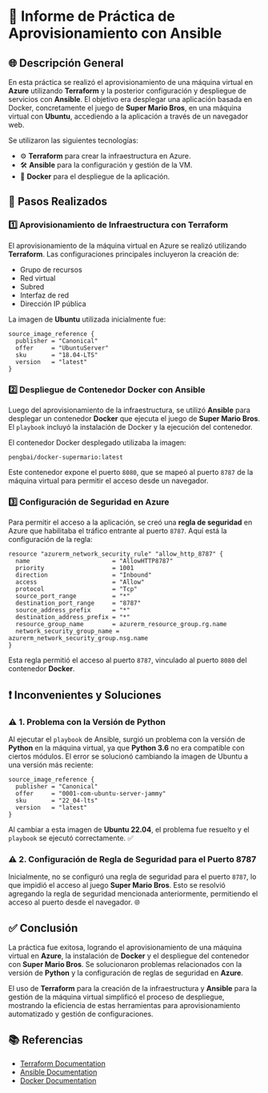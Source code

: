 # 📄 Informe de Práctica de Aprovisionamiento con Ansible

## 🌐 Descripción General

En esta práctica se realizó el aprovisionamiento de una máquina virtual en **Azure** utilizando **Terraform** y la posterior configuración y despliegue de servicios con **Ansible**. El objetivo era desplegar una aplicación basada en Docker, concretamente el juego de **Super Mario Bros**, en una máquina virtual con **Ubuntu**, accediendo a la aplicación a través de un navegador web.

Se utilizaron las siguientes tecnologías: 
- ⚙️ **Terraform** para crear la infraestructura en Azure.
- 🛠️ **Ansible** para la configuración y gestión de la VM.
- 🐳 **Docker** para el despliegue de la aplicación.

## 🔧 Pasos Realizados

### 1️⃣ Aprovisionamiento de Infraestructura con Terraform
El aprovisionamiento de la máquina virtual en Azure se realizó utilizando **Terraform**. Las configuraciones principales incluyeron la creación de:
- Grupo de recursos
- Red virtual
- Subred
- Interfaz de red
- Dirección IP pública

La imagen de **Ubuntu** utilizada inicialmente fue:

```hcl
source_image_reference {
  publisher = "Canonical"
  offer     = "UbuntuServer"
  sku       = "18.04-LTS"
  version   = "latest"
}
```

### 2️⃣ Despliegue de Contenedor Docker con Ansible
Luego del aprovisionamiento de la infraestructura, se utilizó **Ansible** para desplegar un contenedor **Docker** que ejecuta el juego de **Super Mario Bros**. El `playbook` incluyó la instalación de Docker y la ejecución del contenedor.

El contenedor Docker desplegado utilizaba la imagen:

```
pengbai/docker-supermario:latest
```

Este contenedor expone el puerto `8080`, que se mapeó al puerto `8787` de la máquina virtual para permitir el acceso desde un navegador.

### 3️⃣ Configuración de Seguridad en Azure
Para permitir el acceso a la aplicación, se creó una **regla de seguridad** en Azure que habilitaba el tráfico entrante al puerto `8787`. Aquí está la configuración de la regla:

```hcl
resource "azurerm_network_security_rule" "allow_http_8787" {
  name                       = "AllowHTTP8787"
  priority                   = 1001
  direction                  = "Inbound"
  access                     = "Allow"
  protocol                   = "Tcp"
  source_port_range          = "*"
  destination_port_range     = "8787"
  source_address_prefix      = "*"
  destination_address_prefix = "*"
  resource_group_name        = azurerm_resource_group.rg.name
  network_security_group_name = azurerm_network_security_group.nsg.name
}
```

Esta regla permitió el acceso al puerto `8787`, vinculado al puerto `8080` del contenedor **Docker**.

## ❗ Inconvenientes y Soluciones

### ⚠️ 1. Problema con la Versión de Python
Al ejecutar el `playbook` de Ansible, surgió un problema con la versión de **Python** en la máquina virtual, ya que **Python 3.6** no era compatible con ciertos módulos. El error se solucionó cambiando la imagen de Ubuntu a una versión más reciente:

```hcl
source_image_reference {
  publisher = "Canonical"
  offer     = "0001-com-ubuntu-server-jammy"
  sku       = "22_04-lts"
  version   = "latest"
}
```

Al cambiar a esta imagen de **Ubuntu 22.04**, el problema fue resuelto y el `playbook` se ejecutó correctamente. ✅

### ⚠️ 2. Configuración de Regla de Seguridad para el Puerto 8787
Inicialmente, no se configuró una regla de seguridad para el puerto `8787`, lo que impidió el acceso al juego **Super Mario Bros**. Esto se resolvió agregando la regla de seguridad mencionada anteriormente, permitiendo el acceso al puerto desde el navegador. 🌐

## ✅ Conclusión

La práctica fue exitosa, logrando el aprovisionamiento de una máquina virtual en **Azure**, la instalación de **Docker** y el despliegue del contenedor con **Super Mario Bros**. Se solucionaron problemas relacionados con la versión de **Python** y la configuración de reglas de seguridad en **Azure**.

El uso de **Terraform** para la creación de la infraestructura y **Ansible** para la gestión de la máquina virtual simplificó el proceso de despliegue, mostrando la eficiencia de estas herramientas para aprovisionamiento automatizado y gestión de configuraciones.

## 📚 Referencias
- [Terraform Documentation](https://www.terraform.io/docs)
- [Ansible Documentation](https://docs.ansible.com/)
- [Docker Documentation](https://docs.docker.com/)
